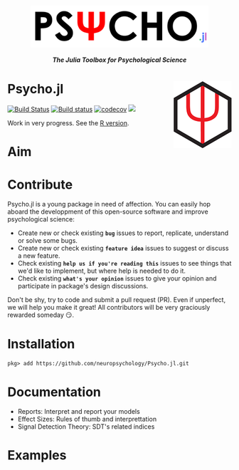 <p align="center"><a href=https://neuropsychology.github.io/Psycho.jl/latest/><img src="docs/src/assets/logo_Psycho.jl.png" width="400" align="center" alt="psycho logo julia package"></a></p>

*<h4 align="center">The Julia Toolbox for Psychological Science</h2>*

# Psycho.jl <img src="docs/src/assets/logo_small.png" align="right" />
[![Build Status](https://travis-ci.org/neuropsychology/Psycho.jl.svg?branch=master)](https://travis-ci.org/neuropsychology/Psycho.jl)
[![Build status](https://ci.appveyor.com/api/projects/status/313hx3rmmc1swckg?svg=true)](https://ci.appveyor.com/project/DominiqueMakowski/psycho-jl)
[![codecov](https://codecov.io/gh/neuropsychology/Psycho.jl/branch/master/graph/badge.svg)](https://codecov.io/gh/neuropsychology/Psycho.jl)
[![](https://img.shields.io/badge/docs-latest-blue.svg)](https://neuropsychology.github.io/Psycho.jl/latest/)



Work in very progress. See the [R version](https://github.com/neuropsychology/psycho.R).

# Aim

# Contribute

Psycho.jl is a young package in need of affection. You can easily hop aboard the developpment of this open-source software and improve psychological science:

- Create new or check existing **`bug`** issues to report, replicate, understand or solve some bugs.
- Create new or check existing **`feature idea`** issues to suggest or discuss a new feature.
- Check existing **`help us if you're reading this`** issues to see things that we'd like to implement, but where help is needed to do it.
- Check existing **`what's your opinion`** issues to give your opinion and participate in package's design discussions.

Don't be shy, try to code and submit a pull request (PR). Even if unperfect, we will help you make it great! All contributors will be very graciously rewarded someday :smirk:.


# Installation

```
pkg> add https://github.com/neuropsychology/Psycho.jl.git
```


# Documentation

- Reports: Interpret and report your models
- Effect Sizes: Rules of thumb and interprettation
- Signal Detection Theory: SDT's related indices



# Examples